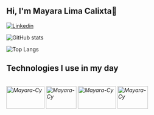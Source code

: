 ## Hi, I'm Mayara Lima Calixta👋

[![Linkedin](https://img.shields.io/badge/LinkedIn-0077B5?style=for-the-badge&logo=linkedin&logoColor=white)](https://www.linkedin.com/in/mayara-lima-calixta-8b1468198/)

<!--
**mayaracalixta/mayaracalixta** is a ✨ _special_ ✨ repository because its `README.md` (this file) appears on your GitHub profile.

Here are some ideas to get you started:

- 🔭 I’m currently working on ...
- 🌱 I’m currently learning ...
- 👯 I’m looking to collaborate on ...
- 🤔 I’m looking for help with ...
- 💬 Ask me about ...
- 📫 How to reach me: ...
- 😄 Pronouns: ...
- ⚡ Fun fact: ...
-->

![GitHub stats](https://github-readme-stats.vercel.app/api?username=mayaracalixta&show_icons=true&theme=dracula)

![Top Langs](https://github-readme-stats.vercel.app/api/top-langs/?username=mayaracalixta&hide_progress=true)


## Technologies I use in my day 



  <div style="display: inline_block"><br>
    <i class="devicon-cypressio-plain-wordmark">
    <img align="center" alt="Mayara-Cy" height="60" width="100" src="https://www.cypress.io/cypress_logo_social.png"/>
    <img align="center" alt="Mayara-Cy" height="60" width="80" src="https://cdn.jsdelivr.net/gh/devicons/devicon@latest/icons/javascript/javascript-original.svg"/>
    <img align="center" alt="Mayara-Cy" height="60" width="100" src="https://icehousecorp.com/wp-content/uploads/2022/07/robot-f.png"/>
    <img align="center" alt="Mayara-Cy" height="60" width="80"src="https://cdn.jsdelivr.net/gh/devicons/devicon@latest/icons/python/python-original-wordmark.svg" />


</div>
  
